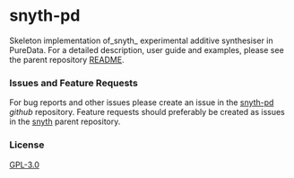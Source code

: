 # snyth-pd

Skeleton implementation of_snyth_ experimental additive synthesiser in PureData. For a detailed description, 
user guide and examples, please see the parent repository [README](https://github.com/transcriptaze/snyth).


### Issues and Feature Requests

For bug reports and other issues please create an issue in the [snyth-pd](https://github.com/transcriptaze/snyth-pd) _github_ 
repository. Feature requests should preferably be created as issues in the [snyth](https://github.com/transcriptaze/snyth)
parent repository.


### License

[GPL-3.0](https://github.com/transcriptaze/snyth-pd/blob/master/LICENSE)

